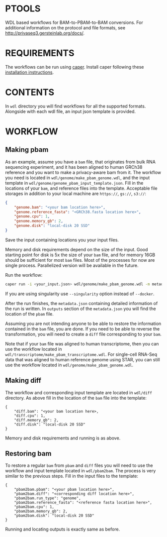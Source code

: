 # PTOOLS

WDL based workflows for BAM-to-PBAM-to-BAM conversions. For additional information on the protocol and file formats, see http://privaseq3.gersteinlab.org/docs/.

# REQUIREMENTS

The workflows can be run using [caper](https://github.com/ENCODE-DCC/caper). Install caper following these [installation instructions](https://github.com/ENCODE-DCC/caper#installation).

# CONTENTS

In `wdl` directory you will find workflows for all the supported formats. Alongside with each wdl file, an input json template is provided.

# WORKFLOW

## Making pbam

As an example, assume you have a `bam` file, that originates from bulk RNA sequencing experiment, and it has been aligned to human GRCh38 reference and you want to make a privacy-aware bam from it. The workflow you need is located in `wdl/genome/make_pbam_genome.wdl`, and the input template in `wdl/genome/genome_pbam_input_template.json`. 
Fill in the locations of your `bam`, and reference files into the template. Acceptable file storages in addition to your local machine are `https://`, `gs://`, `s3://`:
```json
{
    "genome.bam": "<your bam location here>",
    "genome.reference_fasta": "<GRCh38.fasta location here>",
    "genome.cpu": 1,
    "genome.memory_gb": 2,
    "genome.disk": "local-disk 20 SSD"
}
```
Save the input containing locations you your input files.

Memory and disk requirements depend on the size of the input. Good starting point for disk is 5x the size of your `bam` file, and for memory 16GB should be sufficient for most `bam` files. Most of the processes for now are single process. Parallelized version will be available in the future.

Run the workflow:
```bash
caper run -i <your_input.json> wdl/genome/make_pbam_genome.wdl -m metadata.json --docker
```
If you are using singularity use `--singularity` option instead of `--docker`.

After the run finishes, the `metadata.json` containing detailed information of the run is written. In `outputs` section of the `metadata.json` you will find the location of the `pbam` file.

Assuming you are not intending anyone to be able to restore the information contained in the `bam` file, you are done. If you need to be able to reverse the transformation, you will need to create a `diff` file corresponding to your `bam`.

Note that if your `bam` file was aligned to human transcriptome, then you can use the workflow located in `wdl/transcriptome/make_pbam_transcriptome.wdl`. For single-cell RNA-Seq data that was aligned to human reference genome using STAR, you can still use the workflow located in `wdl/genome/make_pbam_genome.wdl`.

## Making diff

The workflow and corresponding input template are located in `wdl/diff` directory. As above fill in the location of the `bam` file into the template:
```
{
    "diff.bam": "<your bam location here>,
    "diff.cpu": 1,
    "diff.memory_gb": 2,
    "diff.disk": "local-disk 20 SSD"
}
```
Memory and disk requirements and running is as above.

## Restoring bam

To restore a regular `bam` from `pbam` and `diff` files you will need to use the workflow and input template located in `wdl/pbam2bam`. The process is very similar to the previous steps. Fill in the input files to the template:
```
{
    "pbam2bam.pbam": "<your pbam location here>",
    "pbam2bam.diff": "<corresponding diff location here>",
    "pbam2bam.run_type": "genome",
    "pbam2bam.reference_fasta": "<reference fasta location here>",
    "pbam2bam.cpu": 1,
    "pbam2bam.memory_gb": 2,
    "pbam2bam.disk": "local-disk 20 SSD"
}
```
Running and locating outputs is exactly same as before.

